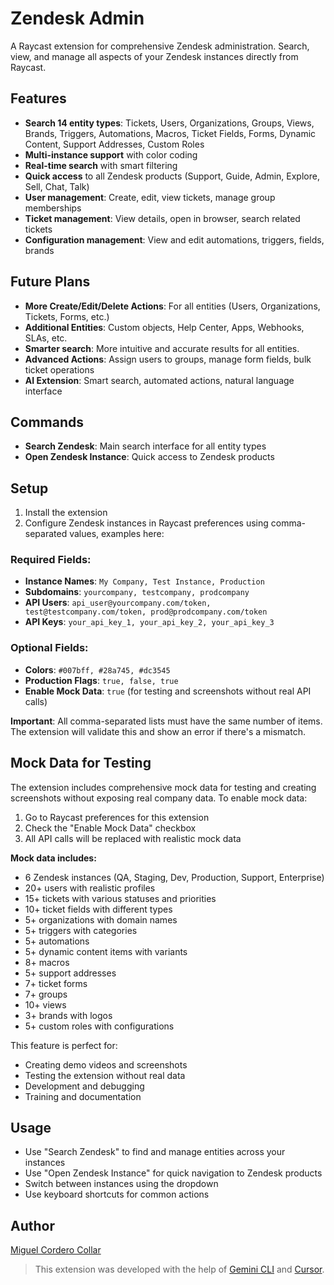 # Zendesk Admin

A Raycast extension for comprehensive Zendesk administration. Search, view, and manage all aspects of your Zendesk instances directly from Raycast.

## Features

- **Search 14 entity types**: Tickets, Users, Organizations, Groups, Views, Brands, Triggers, Automations, Macros, Ticket Fields, Forms, Dynamic Content, Support Addresses, Custom Roles
- **Multi-instance support** with color coding
- **Real-time search** with smart filtering
- **Quick access** to all Zendesk products (Support, Guide, Admin, Explore, Sell, Chat, Talk)
- **User management**: Create, edit, view tickets, manage group memberships
- **Ticket management**: View details, open in browser, search related tickets
- **Configuration management**: View and edit automations, triggers, fields, brands

## Future Plans

- **More Create/Edit/Delete Actions**: For all entities (Users, Organizations, Tickets, Forms, etc.)
- **Additional Entities**: Custom objects, Help Center, Apps, Webhooks, SLAs, etc.
- **Smarter search**: More intuitive and accurate results for all entities.
- **Advanced Actions**: Assign users to groups, manage form fields, bulk ticket operations
- **AI Extension**: Smart search, automated actions, natural language interface

## Commands

- **Search Zendesk**: Main search interface for all entity types
- **Open Zendesk Instance**: Quick access to Zendesk products

## Setup

1. Install the extension
2. Configure Zendesk instances in Raycast preferences using comma-separated values, examples here:

### Required Fields:
- **Instance Names**: `My Company, Test Instance, Production`
- **Subdomains**: `yourcompany, testcompany, prodcompany`
- **API Users**: `api_user@yourcompany.com/token, test@testcompany.com/token, prod@prodcompany.com/token`
- **API Keys**: `your_api_key_1, your_api_key_2, your_api_key_3`

### Optional Fields:
- **Colors**: `#007bff, #28a745, #dc3545`
- **Production Flags**: `true, false, true`
- **Enable Mock Data**: `true` (for testing and screenshots without real API calls)

**Important**: All comma-separated lists must have the same number of items. The extension will validate this and show an error if there's a mismatch.

## Mock Data for Testing

The extension includes comprehensive mock data for testing and creating screenshots without exposing real company data. To enable mock data:

1. Go to Raycast preferences for this extension
2. Check the "Enable Mock Data" checkbox
3. All API calls will be replaced with realistic mock data

**Mock data includes:**
- 6 Zendesk instances (QA, Staging, Dev, Production, Support, Enterprise)
- 20+ users with realistic profiles
- 15+ tickets with various statuses and priorities
- 10+ ticket fields with different types
- 5+ organizations with domain names
- 5+ triggers with categories
- 5+ automations
- 5+ dynamic content items with variants
- 8+ macros
- 5+ support addresses
- 7+ ticket forms
- 7+ groups
- 10+ views
- 3+ brands with logos
- 5+ custom roles with configurations

This feature is perfect for:
- Creating demo videos and screenshots
- Testing the extension without real data
- Development and debugging
- Training and documentation

## Usage

- Use "Search Zendesk" to find and manage entities across your instances
- Use "Open Zendesk Instance" for quick navigation to Zendesk products
- Switch between instances using the dropdown
- Use keyboard shortcuts for common actions

## Author

[Miguel Cordero Collar](https://github.com/miguelcorderocollar)
> This extension was developed with the help of [Gemini CLI](https://github.com/google-gemini/gemini-cli) and [Cursor](https://www.cursor.com/).
